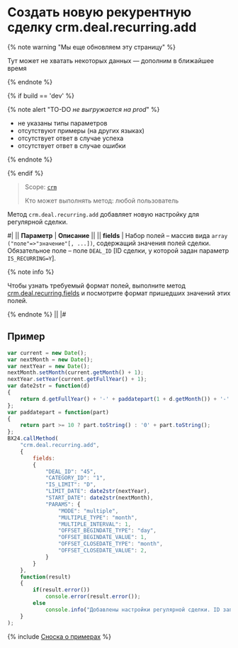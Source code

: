 # Создать новую рекурентную сделку crm.deal.recurring.add

{% note warning "Мы еще обновляем эту страницу" %}

Тут может не хватать некоторых данных — дополним в ближайшее время

{% endnote %}

{% if build == 'dev' %}

{% note alert "TO-DO _не выгружается на prod_" %}

- не указаны типы параметров
- отсутствуют примеры (на других языках)
- отсутствует ответ в случае успеха
- отсутствует ответ в случае ошибки

{% endnote %}

{% endif %}

> Scope: [`crm`](../../../scopes/permissions.md)
>
> Кто может выполнять метод: любой пользователь

Метод `crm.deal.recurring.add` добавляет новую настройку для регулярной сделки.

#|
|| **Параметр** | **Описание** ||
|| **fields** | Набор полей – массив вида `array ("поле"=>"значение"[, ...])`, содержащий значения полей сделки. Обязательное поле – поле `DEAL_ID` [ID сделки, у которой задан параметр `IS_RECURRING=Y`]. 

{% note info %}

Чтобы узнать требуемый формат полей, выполните метод [crm.deal.recurring.fields](./crm-deal-recurring-fields.md) и посмотрите формат пришедших значений этих полей.

{% endnote %}
||
|#

## Пример

```js
var current = new Date();
var nextMonth = new Date();
var nextYear = new Date();
nextMonth.setMonth(current.getMonth() + 1);
nextYear.setYear(current.getFullYear() + 1);
var date2str = function(d)
{
    return d.getFullYear() + '-' + paddatepart(1 + d.getMonth()) + '-' + paddatepart(d.getDate()) + 'T' + paddatepart(d.getHours()) + ':' + paddatepart(d.getMinutes()) + ':' + paddatepart(d.getSeconds()) + '+03:00';
};
var paddatepart = function(part)
{
    return part >= 10 ? part.toString() : '0' + part.toString();
};
BX24.callMethod(
    "crm.deal.recurring.add",
    {
        fields:
        {
            "DEAL_ID": "45",
            "CATEGORY_ID": "1",
            "IS_LIMIT": "D",
            "LIMIT_DATE": date2str(nextYear),
            "START_DATE": date2str(nextMonth),
            "PARAMS": {
                "MODE": "multiple",
                "MULTIPLE_TYPE": "month",
                "MULTIPLE_INTERVAL": 1,
                "OFFSET_BEGINDATE_TYPE": "day",
                "OFFSET_BEGINDATE_VALUE": 1,
                "OFFSET_CLOSEDATE_TYPE": "month",
                "OFFSET_CLOSEDATE_VALUE": 2,
            }
        }
    },
    function(result)
    {
        if(result.error())
            console.error(result.error());
        else
            console.info("Добавлены настройки регулярной сделки. ID записи - " + result.data());
    }
);
```

{% include [Сноска о примерах](../../../../_includes/examples.md) %}
